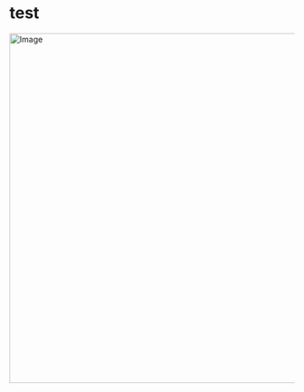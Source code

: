# test
<img width="618" alt="Image" src="https://github.com/user-attachments/assets/56249e3d-2426-47af-af20-9ba5a756eab8" />
